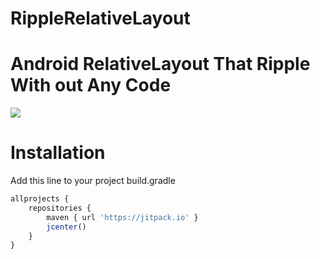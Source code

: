 # RippleRelativeLayout
<h1>Android RelativeLayout That Ripple With out Any Code</h1>
<img src="https://github.com/YSaeid/RippleView/blob/master/ScreenShot.gif">
<h1>Installation</h1>
<span>Add this line to your project build.gradle</span>

```javascript
allprojects {
    repositories {
        maven { url 'https://jitpack.io' }
        jcenter()
    }
}
```

